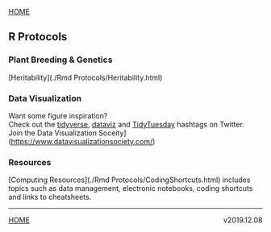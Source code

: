 [HOME](./index.html)

## R Protocols     

### Plant Breeding & Genetics  
[Heritability](./Rmd Protocols/Heritability.html)   



### Data Visualization   
Want some figure inspiration?  
Check out the [tidyverse](https://twitter.com/search?q=%23tidyverse&src=tyah), [dataviz](https://twitter.com/search?q=%23dataviz&src=typd) and [TidyTuesday](https://twitter.com/search?q=%23TidyTuesday&src=tyah) hashtags on Twitter.   
Join the Data Visualization Soceity](https://www.datavisualizationsociety.com/)  


### Resources  
[Computing Resources](./Rmd Protocols/CodingShortcuts.html) includes topics such as data management, electronic notebooks, coding shortcuts and links to cheatsheets.    

----------  
[HOME](./index.html) <span style="float:right;">  v2019.12.08  </span>   
